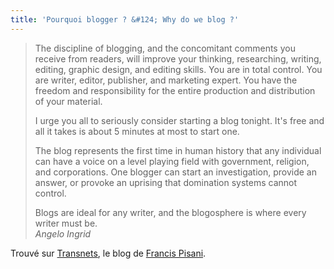 ```yaml
---
title: 'Pourquoi blogger ? &#124; Why do we blog ?'
---
```


> The discipline of blogging, and the concomitant comments you receive from readers, will improve your thinking, researching, writing, editing, graphic design, and editing skills. You are in total control. You are writer, editor, publisher, and marketing expert. You have the freedom and responsibility for the entire production and distribution of your material.
>
> I urge you all to seriously consider starting a blog tonight. It's free and all it takes is about 5 minutes at most to start one.
>
> The blog represents the first time in human history that any individual can have a voice on a level playing field with government, religion, and corporations. One blogger can start an investigation, provide an answer, or provoke an uprising that domination systems cannot control.
>
> Blogs are ideal for any writer, and the blogosphere is where every writer must be.  
>  <cite>Angelo Ingrid</cite>

Trouvé sur [Transnets](http://pisani.blog.lemonde.fr/2007/07/12/ecrire-bloguer/), le blog de [Francis Pisani](http://pisani.blog.lemonde.fr/a-propos/).
